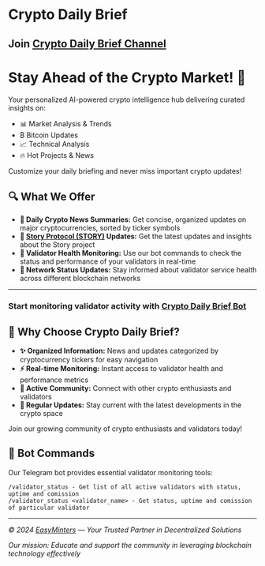 # Crypto Daily Brief

## Join [Crypto Daily Brief Channel](https://t.me/cryptodailybrief)

# **Stay Ahead of the Crypto Market! 🚀**

Your personalized AI-powered crypto intelligence hub delivering curated insights on:

- 📊 Market Analysis & Trends
- ₿ Bitcoin Updates
- 📈 Technical Analysis
- 🔥 Hot Projects & News

Customize your daily briefing and never miss important crypto updates!

## 🔍 What We Offer

- **📰 Daily Crypto News Summaries:** Get concise, organized updates on major cryptocurrencies, sorted by ticker symbols
- **💬 [Story Protocol (STORY)](https://www.story.foundation/) Updates:** Get the latest updates and insights about the Story project
- **🤖 Validator Health Monitoring:** Use our bot commands to check the status and performance of your validators in real-time
- **🎯 Network Status Updates:** Stay informed about validator service health across different blockchain networks

---

### **Start monitoring validator activity with** [Crypto Daily Brief Bot](https://t.me/CryptoDailyBriefBot)

## 🌟 Why Choose Crypto Daily Brief?

- **✨ Organized Information:** News and updates categorized by cryptocurrency tickers for easy navigation
- **⚡ Real-time Monitoring:** Instant access to validator health and performance metrics
- **🤝 Active Community:** Connect with other crypto enthusiasts and validators
- **🔄 Regular Updates:** Stay current with the latest developments in the crypto space

Join our growing community of crypto enthusiasts and validators today!

## 🤖 Bot Commands

Our Telegram bot provides essential validator monitoring tools:

```
/validator_status - Get list of all active validators with status, uptime and comission
/validator_status <validator_name> - Get status, uptime and comission of particular validator
```

---

*© 2024 [EasyMinters](https://github.com/EasyMinters) — Your Trusted Partner in Decentralized Solutions*

*Our mission: Educate and support the community in leveraging blockchain technology effectively*
